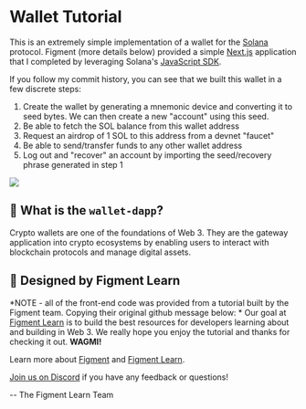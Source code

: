 # Wallet Tutorial
This is an extremely simple implementation of a wallet for the [Solana](https://solana.com/) protocol. Figment (more details below) provided a simple [Next.js](https://nextjs.org/) application that I completed by leveraging Solana's [JavaScript SDK](https://solana-labs.github.io/solana-web3.js/index.html).

If you follow my commit history, you can see that we built this wallet in a few discrete steps:
1. Create the wallet by generating a mnemonic device and converting it to seed bytes. We can then create a new "account" using this seed.  
2. Be able to fetch the SOL balance from this wallet address
3. Request an airdrop of 1 SOL to this address from a devnet "faucet"
4. Be able to send/transfer funds to any other wallet address
5. Log out and "recover" an account by importing the seed/recovery phrase generated in step 1

![](./public/wallet-tutorial-screenshot.png)

## 🤔 What is the `wallet-dapp`?

Crypto wallets are one of the foundations of Web 3. They are the gateway application into crypto ecosystems by enabling users to interact with blockchain protocols and manage digital assets.

## 🔩 Designed by Figment Learn
*NOTE - all of the front-end code was provided from a tutorial built by the Figment team. Copying their original github message below:
*
Our goal at [Figment Learn](https://learn.figment.io/) is to build the best resources for developers learning about and building in Web 3. We really hope you enjoy the tutorial and thanks for checking it out. **WAGMI!**

Learn more about [Figment](https://figment.io/) and [Figment Learn](https://learn.figment.io/).

[Join us on Discord](https://discord.com/invite/fszyM7K) if you have any feedback or questions!

-- The Figment Learn Team

